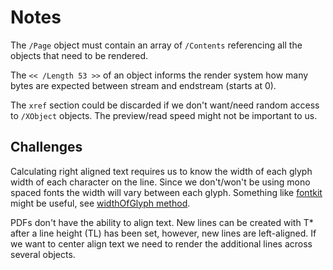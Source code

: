 # Notes

The `/Page` object must contain an array of `/Contents` referencing all the objects that need to be rendered.

The `<< /Length 53 >>` of an object informs the render system how many bytes are expected between stream and endstream (starts at 0).

The `xref` section could be discarded if we don't want/need random access to `/XObject` objects. The preview/read speed might not be important to us.

## Challenges

Calculating right aligned text requires us to know the width of each glyph width of each character on the line. Since we don't/won't be using mono spaced fonts the width will vary between each glyph. Something like [fontkit](https://github.com/foliojs/fontkit) might be useful, see [widthOfGlyph method](https://github.com/foliojs/fontkit#fontwidthofglyphglyph_id).

PDFs don't have the ability to align text. New lines can be created with T* after a line height (TL) has been set, however, new lines are left-aligned. If we want to center align text we need to render the additional lines across several objects.
